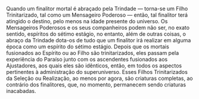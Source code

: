 ﻿Quando um finalitor mortal é abraçado pela Trindade — torna-se um Filho Trinitarizado, tal como um Mensageiro Poderoso — então, tal finalitor terá atingido o destino, pelo menos na idade presente do universo. Os Mensageiros Poderosos e os seus companheiros podem não ser, no exato sentido, espíritos do sétimo estágio, no entanto, além de outras coisas, o abraço da Trindade dota-os de tudo que um finalitor irá realizar em alguma época como um espírito do sétimo estágio. Depois que os mortais fusionados ao Espírito ou ao Filho são trinitarizados, eles passam pela experiência do Paraíso junto com os ascendentes fusionados aos Ajustadores, aos quais eles são idênticos, então, em todos os aspectos pertinentes à administração do superuniverso. Esses Filhos Trinitarizados da Seleção ou Realização, ao menos por agora, são criaturas completas, ao contrário dos finalitores, que, no momento, permanecem sendo criaturas inacabadas.